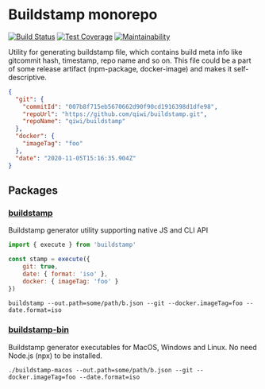 # Buildstamp monorepo
[![Build Status](https://travis-ci.com/qiwi/buildstamp.svg?branch=master)](https://travis-ci.com/qiwi/buildstamp)
[![Test Coverage](https://api.codeclimate.com/v1/badges/b14a2a44e024ca0b2771/test_coverage)](https://codeclimate.com/github/qiwi/buildstamp/test_coverage)
[![Maintainability](https://api.codeclimate.com/v1/badges/b14a2a44e024ca0b2771/maintainability)](https://codeclimate.com/github/qiwi/buildstamp/maintainability)

Utility for generating buildstamp file, which contains build meta info like gitcommit hash, timestamp, repo name and so on. This file could be a part of some release artifact (npm-package, docker-image) and makes it self-descriptive.
```json
{
  "git": {
    "commitId": "007b8f715eb5670662d90f90cd1916398d1dfe98",
    "repoUrl": "https://github.com/qiwi/buildstamp.git",
    "repoName": "qiwi/buildstamp"
  },
  "docker": {
    "imageTag": "foo"
  },
  "date": "2020-11-05T15:16:35.904Z"
}

```
## Packages
### [buildstamp](https://github.com/qiwi/buildstamp/tree/master/packages/core)
Buildstamp generator utility supporting native JS and CLI API
```javascript
import { execute } from 'buildstamp'

const stamp = execute({
    git: true,
    date: { format: 'iso' },
    docker: { imageTag: 'foo' }
})
```
```shell script
buildstamp --out.path=some/path/b.json --git --docker.imageTag=foo --date.format=iso
```
###  [buildstamp-bin](https://github.com/qiwi/buildstamp/tree/master/packages/bin)
Buildstamp generator executables for MacOS, Windows and Linux. No need Node.js (npx) to be installed.
```shell script
./buildstamp-macos --out.path=some/path/b.json --git --docker.imageTag=foo --date.format=iso
```
